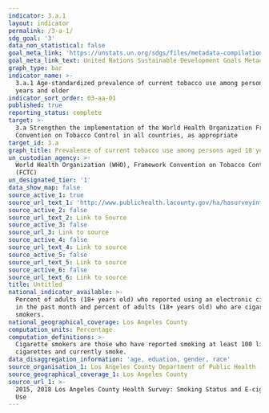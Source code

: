 ```yaml
---
indicator: 3.a.1
layout: indicator
permalink: /3-a-1/
sdg_goal: '3'
data_non_statistical: false
goal_meta_link: 'https://unstats.un.org/sdgs/files/metadata-compilation/Metadata-Goal-3.pdf'
goal_meta_link_text: United Nations Sustainable Development Goals Metadata (PDF 866 KB)
graph_type: bar
indicator_name: >-
  3.a.1 Age-standardized prevalence of current tobacco use among persons aged 15
  years and older
indicator_sort_order: 03-aa-01
published: true
reporting_status: complete
target: >-
  3.a Strengthen the implementation of the World Health Organization Framework
  Convention on Tobacco Control in all countries, as appropriate
target_id: 3.a
graph_title: Prevalence of current tobacco use among persons aged 18 years and older
un_custodian_agency: >-
  World Health Organization (WHO), Framework Convention on Tobacco Control
  (FCTC)
un_designated_tier: '1'
data_show_map: false
source_active_1: true
source_url_text_1: 'http://www.publichealth.lacounty.gov/ha/hasurveyintro.htm'
source_active_2: false
source_url_text_2: Link to Source
source_active_3: false
source_url_3: Link to source
source_active_4: false
source_url_text_4: Link to source
source_active_5: false
source_url_text_5: Link to source
source_active_6: false
source_url_text_6: Link to source
title: Untitled
national_indicator_available: >-
  Percent of adults (18+ years old) who reported using an electronic cigarette
  in the past month and percent of adults (18+ years old) who are cigarette
  smokers. 
national_geographical_coverage: Los Angeles County
computation_units: Percentage
computation_definitions: >-
  Cigarette smokers are those who have reported smoking at least 100 lifetime
  cigarettes and currently smoke.
data_disaggregation_information: 'age, eduation, gender, race'
source_organisation_1: Los Angeles County Department of Public Health (DPH)
source_geographical_coverage_1: Los Angeles County
source_url_1: >-
  2015, 2018 Los Angeles County Health Survey: Smoking Status and E-cigarette
  Use
---
```

